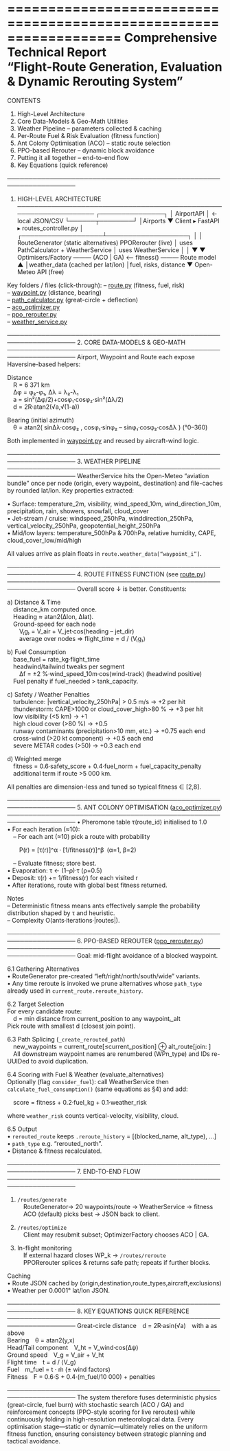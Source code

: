 ==================================================================
Comprehensive Technical Report  
“Flight-Route Generation, Evaluation & Dynamic Rerouting System”  
==================================================================

CONTENTS  
1. High-Level Architecture  
2. Core Data-Models & Geo-Math Utilities  
3. Weather Pipeline – parameters collected & caching  
4. Per-Route Fuel & Risk Evaluation (fitness function)  
5. Ant Colony Optimisation (ACO) – static route selection  
6. PPO-based Rerouter – dynamic block avoidance  
7. Putting it all together – end-to-end flow  
8. Key Equations (quick reference)  

──────────────────────────────────────────────────────────────────
1. HIGH-LEVEL ARCHITECTURE
──────────────────────────────────────────────────────────────────
                         ┌───────────────┐
                         │ AirportAPI    │  ← local JSON/CSV
                         └──────┬────────┘
                                │Airports
                                ▼
   Client ▸ FastAPI ▸ routes_controller.py
                                │
            ┌───────────────────┴───────────────────┐
            │                                       │
  RouteGenerator (static alternatives)     PPORerouter (live)
   │ uses PathCalculator + WeatherService   │ uses WeatherService
   │                                        │
   ▼                                        ▼
 Optimisers/Factory ——— (ACO | GA) <—— fitness() ———  Route model
                                ▲
                                │weather_data (cached per lat/lon)
                                │fuel, risks, distance
                                ▼
                         Open-Meteo API (free)

Key folders / files (click-through):
– [route.py](file:///models/route.py) (fitness, fuel, risk)  
– [waypoint.py](file:///models/waypoint.py) (distance, bearing)  
– [path_calculator.py](file:///services/path_calculator.py) (great-circle + deflection)  
– [aco_optimizer.py](file:///services/optimization/aco_optimizer.py)  
– [ppo_rerouter.py](file:///services/optimization/ppo_rerouter.py)  
– [weather_service.py](file:///services/weather_service.py)  

──────────────────────────────────────────────────────────────────
2. CORE DATA-MODELS & GEO-MATH
──────────────────────────────────────────────────────────────────
Airport, Waypoint and Route each expose Haversine-based helpers:

Distance  
 R = 6 371 km  
 Δφ = φ₂-φ₁, Δλ = λ₂-λ₁  
 a = sin²(Δφ/2)+cosφ₁·cosφ₂·sin²(Δλ/2)  
 d = 2R·atan2(√a,√(1-a))

Bearing (initial azimuth)  
 θ = atan2( sinΔλ·cosφ₂ , cosφ₁·sinφ₂ – sinφ₁·cosφ₂·cosΔλ ) (°0–360)

Both implemented in [waypoint.py](file:///models/waypoint.py) and reused by aircraft-wind logic.

──────────────────────────────────────────────────────────────────
3. WEATHER PIPELINE
──────────────────────────────────────────────────────────────────
WeatherService hits the Open-Meteo “aviation bundle” once per node
(origin, every waypointᵢ, destination) and file-caches by rounded
lat/lon.  Key properties extracted:

• Surface:  temperature_2m, visibility, wind_speed_10m, wind_direction_10m, precipitation, rain, showers, snowfall, cloud_cover  
• Jet-stream / cruise: windspeed_250hPa, winddirection_250hPa, vertical_velocity_250hPa, geopotential_height_250hPa  
• Mid/low layers: temperature_500hPa & 700hPa, relative humidity, CAPE, cloud_cover_low/mid/high  

All values arrive as plain floats in `route.weather_data[“waypoint_i”]`.

──────────────────────────────────────────────────────────────────
4. ROUTE FITNESS FUNCTION  (see [route.py](file:///models/route.py))
──────────────────────────────────────────────────────────────────
Overall score ↓ is better.  Constituents:

a) Distance & Time  
 distance_km computed once.  
 Heading ≈ atan2(Δlon, Δlat).  
 Ground-speed for each node  
  V₍g₎ = V_air + V_jet·cos(heading – jet_dir)  
  average over nodes ⇒ flight_time = d / ⟨V₍g₎⟩

b) Fuel Consumption  
 base_fuel = rate_kg·flight_time  
 headwind/tailwind tweaks per segment  
  Δf = ±2 %·wind_speed_10m·cos(wind-track) (headwind positive)  
 Fuel penalty if fuel_needed > tank_capacity.

c) Safety / Weather Penalties  
 turbulence: |vertical_velocity_250hPa| > 0.5 m/s → +2 per hit  
 thunderstorm: CAPE>1000 or cloud_cover_high>80 % → +3 per hit  
 low visibility (<5 km) → +1  
 high cloud cover (>80 %) → +0.5  
 runway contaminants (precipitation>10 mm, etc.) → +0.75 each end  
 cross-wind (>20 kt component) → +0.5 each end  
 severe METAR codes (>50) → +0.3 each end

d) Weighted merge  
 fitness = 0.6·safety_score + 0.4·fuel_norm + fuel_capacity_penalty  
 additional term if route >5 000 km.

All penalties are dimension-less and tuned so typical fitness ∈ [2,8].

──────────────────────────────────────────────────────────────────
5. ANT COLONY OPTIMISATION  ([aco_optimizer.py](file:///services/optimization/aco_optimizer.py))
──────────────────────────────────────────────────────────────────
• Pheromone table τ(route_id) initialised to 1.0  
• For each iteration (≈10):  
 – For each ant (≈10) pick a route with probability  

  P(r) = [τ(r)]^α · [1/fitness(r)]^β (α=1, β=2)  

 – Evaluate fitness; store best.  
• Evaporation: τ ← (1–ρ)·τ (ρ=0.5)  
• Deposit: τ(r) += 1/fitness(r) for each visited r  
• After iterations, route with global best fitness returned.

Notes  
– Deterministic fitness means ants effectively sample the
probability distribution shaped by τ and heuristic.  
– Complexity O(ants·iterations·|routes|).

──────────────────────────────────────────────────────────────────
6. PPO-BASED REROUTER  ([ppo_rerouter.py](file:///services/optimization/ppo_rerouter.py))
──────────────────────────────────────────────────────────────────
Goal: mid-flight avoidance of a blocked waypoint.

6.1  Gathering Alternatives  
• RouteGenerator pre-created “left/right/north/south/wide” variants.  
• Any time reroute is invoked we prune alternatives whose `path_type`
already used in `current_route.reroute_history`.

6.2  Target Selection  
For every candidate route:  
 d = min distance from current_position to any waypointᵢ_alt  
Pick route with smallest d (closest join point).

6.3  Path Splicing (`_create_rerouted_path`)  
 new_waypoints = current_route[≤current_position] ⊕ alt_route[join: ]  
 All downstream waypoint names are renumbered (WPn_type) and IDs
re-UUIDed to avoid duplication.  

6.4  Scoring with Fuel & Weather (evaluate_alternatives)  
Optionally (flag `consider_fuel`): call WeatherService then
`calculate_fuel_consumption()` (same equations as §4) and add:

 score = fitness + 0.2·fuel_kg + 0.1·weather_risk  

where `weather_risk` counts vertical-velocity, visibility, cloud.

6.5  Output  
• `rerouted_route` keeps `.reroute_history` = [(blocked_name, alt_type), …]  
• `path_type` e.g. “rerouted_north”.  
• Distance & fitness recalculated.

──────────────────────────────────────────────────────────────────
7. END-TO-END FLOW
──────────────────────────────────────────────────────────────────
1.  `/routes/generate`  
 RouteGenerator→ 20 waypoints/route → WeatherService → fitness  
 ACO (default) picks best → JSON back to client.

2.  `/routes/optimize`  
 Client may resubmit subset; OptimizerFactory chooses ACO | GA.

3.  In-flight monitoring  
 If external hazard closes WP_k → `/routes/reroute`  
 PPORerouter splices & returns safe path; repeats if further blocks.

Caching  
• Route JSON cached by (origin,destination,route_types,aircraft,exclusions)  
• Weather per 0.0001° lat/lon JSON.

──────────────────────────────────────────────────────────────────
8. KEY EQUATIONS QUICK REFERENCE
──────────────────────────────────────────────────────────────────
Great-circle distance d = 2R·asin(√a) with a as above  
Bearing θ = atan2(y,x)  
Head/Tail component V_ht = V_wind·cos(Δψ)  
Ground speed V_g = V_air + V_ht  
Flight time t = d / ⟨V_g⟩  
Fuel m_fuel = t · ṁ (± wind factors)  
Fitness F = 0.6·S + 0.4·(m_fuel/10 000) + penalties  

──────────────────────────────────────────────────────────────────
The system therefore fuses deterministic physics (great-circle,
fuel burn) with stochastic search (ACO / GA) and reinforcement
concepts (PPO-style scoring for live reroutes) while continuously
folding in high-resolution meteorological data.  Every optimisation
stage—static or dynamic—ultimately relies on the uniform fitness
function, ensuring consistency between strategic planning and
tactical avoidance.